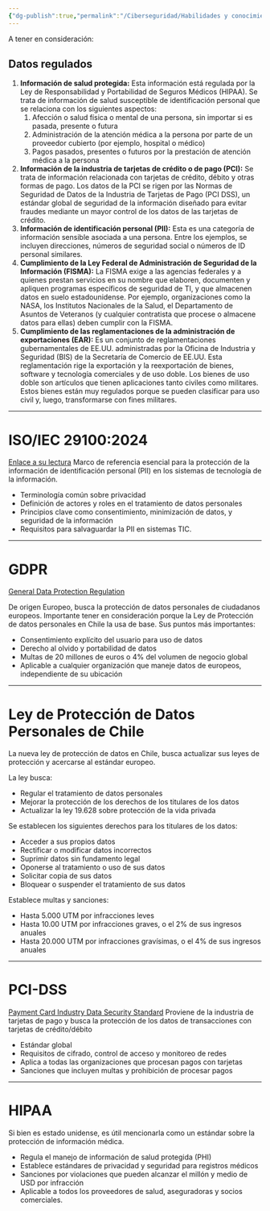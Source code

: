```yaml
---
{"dg-publish":true,"permalink":"/Ciberseguridad/Habilidades y conocimientos básicos/Normativas y Estándares/Otras normativas e información susceptible/"}
---
```


A tener en consideración:



## Datos regulados

1. **Información de salud protegida:** Esta información está regulada por la Ley de Responsabilidad y Portabilidad de Seguros Médicos (HIPAA). Se trata de información de salud susceptible de identificación personal que se relaciona con los siguientes aspectos:
    1. Afección o salud física o mental de una persona, sin importar si es pasada, presente o futura
    2. Administración de la atención médica a la persona por parte de un proveedor cubierto (por ejemplo, hospital o médico)    
    3. Pagos pasados, presentes o futuros por la prestación de atención médica a la persona
2. **Información de la industria de tarjetas de crédito o de pago (PCI):** Se trata de información relacionada con tarjetas de crédito, débito y otras formas de pago. Los datos de la PCI se rigen por las Normas de Seguridad de Datos de la Industria de Tarjetas de Pago (PCI DSS), un estándar global de seguridad de la información diseñado para evitar fraudes mediante un mayor control de los datos de las tarjetas de crédito. 
3. **Información de identificación personal (PII):** Esta es una categoría de información sensible asociada a una persona. Entre los ejemplos, se incluyen direcciones, números de seguridad social o números de ID personal similares.
4. **Cumplimiento de la Ley Federal de Administración de Seguridad de la Información (FISMA):** La FISMA exige a las agencias federales y a quienes prestan servicios en su nombre que elaboren, documenten y apliquen programas específicos de seguridad de TI, y que almacenen datos en suelo estadounidense. Por ejemplo, organizaciones como la NASA, los Institutos Nacionales de la Salud, el Departamento de Asuntos de Veteranos (y cualquier contratista que procese o almacene datos para ellas) deben cumplir con la FISMA.
5. **Cumplimiento de las reglamentaciones de la administración de exportaciones (EAR):** Es un conjunto de reglamentaciones gubernamentales de EE.UU. administradas por la Oficina de Industria y Seguridad (BIS) de la Secretaría de Comercio de EE.UU. Esta reglamentación rige la exportación y la reexportación de bienes, software y tecnología comerciales y de uso doble. Los bienes de uso doble son artículos que tienen aplicaciones tanto civiles como militares. Estos bienes están muy regulados porque se pueden clasificar para uso civil y, luego, transformarse con fines militares.

---

# ISO/IEC 29100:2024

<a href="https://www.iso.org/obp/ui/#iso:std:iso-iec:29100:ed-2:v1:en">Enlace a su lectura</a>
Marco de referencia esencial para la protección de la información de identificación personal (PII) en los sistemas de tecnología de la información.
- Terminología común sobre privacidad  
- Definición de actores y roles en el tratamiento de datos personales  
- Principios clave como consentimiento, minimización de datos, y seguridad de la información  
- Requisitos para salvaguardar la PII en sistemas TIC.

---
# GDPR
<a href="https://gdpr-info.eu/">General Data Protection Regulation</a>

De origen Europeo, busca la protección de datos personales de ciudadanos europeos. Importante tener en consideración porque la Ley de Protección de datos personales en Chile la usa de base.
Sus puntos más importantes:
- Consentimiento explícito del usuario para uso de datos
- Derecho al olvido y portabilidad de datos
- Multas de 20 millones de euros o 4% del volumen de negocio global
- Aplicable a cualquier organización que maneje datos de europeos, independiente de su ubicación

---
# Ley de Protección de Datos Personales de Chile
La nueva ley de protección de datos en Chile, busca actualizar sus leyes de protección y acercarse al estándar europeo.

La ley busca:
- Regular el tratamiento de datos personales
- Mejorar la protección de los derechos de los titulares de los datos
- Actualizar la ley 19.628 sobre protección de la vida privada

Se establecen los siguientes derechos para los titulares de los datos:
- Acceder a sus propios datos
- Rectificar o modificar datos incorrectos
- Suprimir datos sin fundamento legal
- Oponerse al tratamiento o uso de sus datos
- Solicitar copia de sus datos
- Bloquear o suspender el tratamiento de sus datos

Establece multas y sanciones:
- Hasta 5.000 UTM por infracciones leves
- Hasta 10.00 UTM por infracciones graves, o el 2% de sus ingresos anuales
- Hasta 20.000 UTM por infracciones gravísimas, o el 4% de sus ingresos anuales

---
# PCI-DSS
<a href="https://docs-prv.pcisecuritystandards.org/PCI%20DSS/Supporting%20Document/PCI_DSS-QRG-v4_0.pdf">Payment Card Industry Data Security Standard</a>
Proviene de la industria de tarjetas de pago y busca la protección de los datos de transacciones con tarjetas de crédito/débito

- Estándar global
- Requisitos de cifrado, control de acceso y monitoreo de redes
- Aplica a todas las organizaciones que procesan pagos con tarjetas
- Sanciones que incluyen multas y prohibición de procesar pagos

---
# HIPAA

Si bien es estado unidense, es útil mencionarla como un estándar sobre la protección de información médica.
- Regula el manejo de información de salud protegida (PHI)
- Establece estándares de privacidad y seguridad para registros médicos
- Sanciones por violaciones que pueden alcanzar el millón y medio de USD por infracción
- Aplicable a todos los proveedores de salud, aseguradoras y socios comerciales.

